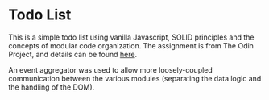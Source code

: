 # Todo List

This is a simple todo list using vanilla Javascript, SOLID principles and the concepts of modular code organization. The assignment is from The Odin Project, and details can be found [here](https://www.theodinproject.com/courses/javascript/lessons/todo-list).

An event aggregator was used to allow more loosely-coupled communication between the various modules (separating the data logic and the handling of the DOM).
